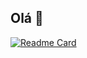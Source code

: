 ## Olá 👋

[![Readme Card](https://github-readme-stats.vercel.app/api/pin/?username=MarcosVSRamos=github-readme-stats)](https://github.com/anuraghazra/github-readme-stats)

